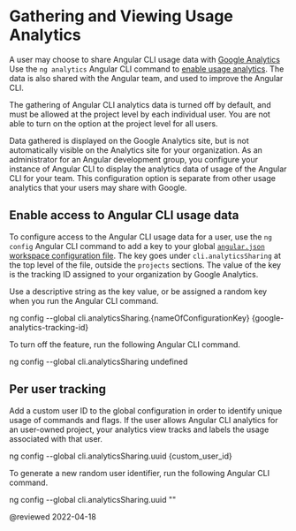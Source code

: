 # Gathering and Viewing Usage Analytics

A user may choose to share Angular CLI usage data with [Google Analytics][GoogleSupportAnalyticsAnswer9306384]
Use the `ng analytics` Angular CLI command to [enable usage analytics][AioAnalyticsAllowUsageAnalytics].
The data is also shared with the Angular team, and used to improve the Angular CLI.

The gathering of Angular CLI analytics data is turned off by default, and must be allowed at the project level by each individual user.
You are not able to turn on the option at the project level for all users.

Data gathered is displayed on the Google Analytics site, but is not automatically visible on the Analytics site for your organization.
As an administrator for an Angular development group, you configure your instance of Angular CLI to display the analytics data of usage of the Angular CLI for your team.
This configuration option is separate from other usage analytics that your users may share with Google.

## Enable access to Angular CLI usage data

To configure access to the Angular CLI usage data for a user, use the `ng config` Angular CLI command to add a key to your global [`angular.json` workspace configuration file][AioGuideWorkspaceConfig].
The key goes under `cli.analyticsSharing` at the top level of the file, outside the `projects` sections.
The value of the key is the tracking ID assigned to your organization by Google Analytics.
<!--This ID is a string that looks like `UA-123456-12`.-->

Use a descriptive string as the key value, or be assigned a random key when you run the Angular CLI command.

<code-example format="shell" header="ng config: add configuration key" language="shell">

ng config --global cli.analyticsSharing.{nameOfConfigurationKey} {google-analytics-tracking-id}

</code-example>

To turn off the feature, run the following Angular CLI command.

<code-example format="shell" header="ng config: remove configuration key" language="shell">

ng config --global cli.analyticsSharing undefined

</code-example>

## Per user tracking

Add a custom user ID to the global configuration in order to identify unique usage of commands and flags.
If the user allows Angular CLI analytics for an user-owned project, your analytics view tracks and labels the usage associated with that user.

<code-example format="shell" header="ng config: add custom user ID" language="shell">

ng config --global cli.analyticsSharing.uuid {custom_user_id}

</code-example>

To generate a new random user identifier, run the following Angular CLI command.

<code-example format="shell" header="ng config: add random custom user ID" language="shell">

ng config --global cli.analyticsSharing.uuid ""

</code-example>

<!-- links -->

[AioAnalyticsAllowUsageAnalytics]: analytics#allow-usage-analytics "Allow usage analytics - Usage Metrics Gathering | Angular"

[AioGuideWorkspaceConfig]: guide/workspace-config "Angular workspace configuration | Angular"

<!-- external links -->

[GoogleSupportAnalyticsAnswer9306384]: https://support.google.com/analytics/answer/9306384 "Get started with Analytics | Analytics Help | Google Help"

<!-- end links -->

@reviewed 2022-04-18
